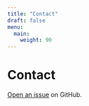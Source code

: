 ```yaml
---
title: "Contact"
draft: false
menu:
  main:
    weight: 90
---
```


# Contact

[Open an issue](https://github.com/runzhigu/hugo-mock-landing-page-autodeployed/issues/new) on GitHub.
